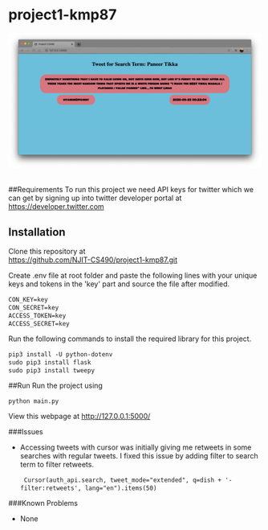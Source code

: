 # project1-kmp87 
![](screenshot.jpg)     
<br />

##Requirements
To run this project we need API keys for twitter which we can get by signing up into
 twitter developer portal at https://developer.twitter.com  

## Installation
Clone this repository at <br />
https://github.com/NJIT-CS490/project1-kmp87.git

Create .env file at root folder and paste the following lines 
with your unique keys and tokens in the 'key' part and source the file after modified.
```
CON_KEY=key
CON_SECRET=key
ACCESS_TOKEN=key
ACCESS_SECRET=key
```
Run the following commands to install the required library for this project.
```
pip3 install -U python-dotenv
sudo pip3 install flask 
sudo pip3 install tweepy  
```

##Run
Run the project using 
```
python main.py
```
 View this webpage at http://127.0.0.1:5000/
 
 ###Issues
 - Accessing tweets with cursor was initially giving me retweets in some searches with regular tweets. I fixed this issue 
 by adding filter to search term to filter retweets.
     ```
      Cursor(auth_api.search, tweet_mode="extended", q=dish + '-filter:retweets', lang="en").items(50)
     ``` 
 ###Known Problems
 - None
 